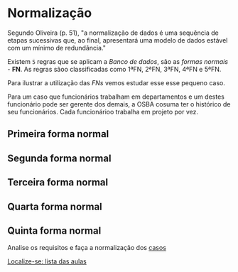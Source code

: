 # Normalização

Segundo Oliveira (p. 51), "a normalização de dados é uma sequência de etapas sucessivas que, ao final, apresentará uma modelo de dados estável com um mínimo de redundância."

Existem `5` regras que se aplicam a *Banco de dados*, são as *formas normais* - **FN**. As regras sãoo classificadas como 1ªFN, 2ªFN, 3ªFN, 4ªFN e 5ªFN.

Para ilustrar a utilização das *FNs* vemos estudar esse esse pequeno caso.

Para um caso que funcionários trabalham em departamentos e um destes funcionário pode ser gerente dos demais, a OSBA cosuma ter o histórico de seu funcionários. Cada funcionárioo trabalha em projeto por vez.

## Primeira forma normal

## Segunda forma normal

## Terceira forma normal

## Quarta forma normal

## Quinta forma normal

Analise os requisitos e faça a normalização dos [casos](https://github.com/tmenegaz/db_dendezeiros/blob/master/assunto/casos.md#estudos-de-caso)

[Localize-se: lista das aulas](https://github.com/tmenegaz/db_dendezeiros/blob/master/assunto/lista.md#lista-de-aulas)

